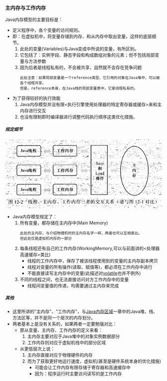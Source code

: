 ### 主内存与工作内存

Java内存模型的主要目标是：
* 定义程序中，各个变量的访问规则。
* 即：在虚拟机中，将变量存储到内存、和从内存中取出变量，这样的底层细节。
    1. 此处的变量(Variables)与Java变成中所说的变量，有所区别。
    2. 它包括了：实例字段、静态字段和构成数组对象的元素；但不包括局部变量与方法参数
    3. 因为后者是线程私有的，不会被共享，自然就不会存在竞争问题
        ```
        此处注意：如果局部变量是一个reference类型，它引用的对象在Java堆中，可以被各个线程共享。
        但是，reference本身，在Java栈的局部变量表中，它是线程私有的。
        ```
* 为了获得较好的执行效能
    1. Java内存模型并没有限<执行引擎使用处理器的特定寄存器或缓存>来和主内存进行交互
    2. 也没有限制即时编译器进行调整代码执行顺序这类优化措施。

##### 规定细节

![线程、主内存、工作内存](../img/Main&Work.png)

* Java内存模型规定了：
    1. 所有变量，都存储在主内存中(Main Memory)
        ```
        此处的主内存，与介绍物理机时的主内存名字一样，两者也可以互相类比。
        但此处仅是虚拟机内存的一部分
        ```
    2. 每条线程还有自己的工作内存(WorkingMemory,可以与前面讲的<处理器高速缓存>类比)
        * 线程的工作内存中，保存了被该线程使用到的变量的主内存副本拷贝
        * 线程对变量的所有操作(读取、赋值等)，都必须在工作内存中进行
        * 不能直接读写主内存中的变量(此描述对[volatile](Volatile.md)也并不例外)
    3. 不同的线程之间，也无法直接访问对方工作内存中的变量
        * 线程间变量值的传递，均需要通过主内存来完成

##### 其他

* 这里所讲的"主内存"、"工作内存"，与[Java内存区域]()一章中的Java堆、栈、方法区等，并不是同一个层次的内存划分。
* 两者基本上是没有关系的，如果两者一定要勉强对比：
    * 那从变量、主内存、工作内存的定义来看：
        1. 主内存主要对应于Java堆中的对象实例数据部分
        2. 工作内存则对应于虚拟机栈中的部分区域
    * 从更低层次上说：
        1. 主内存直接对应于物理硬件的内存
        2. 而为了获取更好地运行速度，虚拟机(甚至是硬件系统本身的优化措施)
            * 可能会让工作内存有限存储于寄存器和高速缓存中
            * 因为：程序运行时主要访问读写的是工作内存